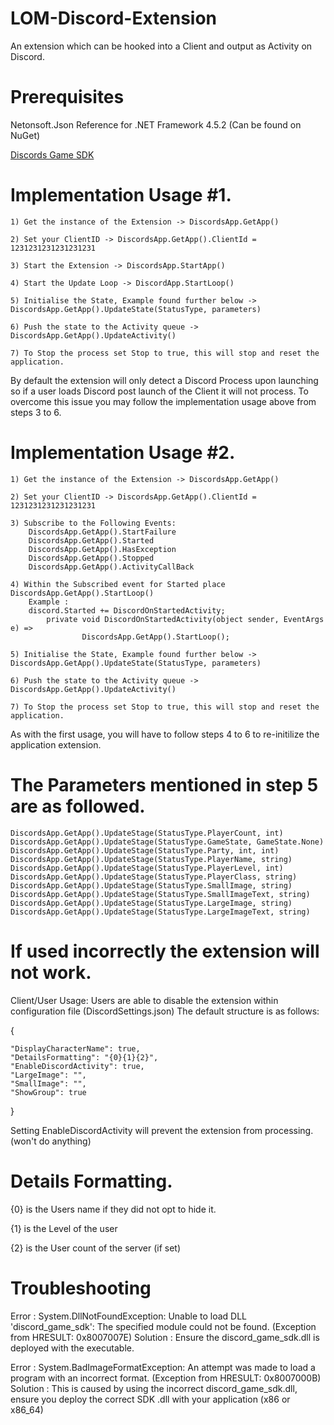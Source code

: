 # LOM-Discord-Extension
An extension which can be hooked into a Client and output as Activity on Discord.

# Prerequisites
Netonsoft.Json Reference for .NET Framework 4.5.2 (Can be found on NuGet)
	
[Discords Game SDK](https://discordapp.com/developers/docs/game-sdk/sdk-starter-guide)


# Implementation Usage #1.
	1) Get the instance of the Extension -> DiscordsApp.GetApp()
	
	2) Set your ClientID -> DiscordsApp.GetApp().ClientId = 1231231231231231231
  
	3) Start the Extension -> DiscordsApp.StartApp()
	
	4) Start the Update Loop -> DiscordApp.StartLoop()
  
	5) Initialise the State, Example found further below -> DiscordsApp.GetApp().UpdateState(StatusType, parameters)
  
	6) Push the state to the Activity queue -> DiscordsApp.GetApp().UpdateActivity()
	
	7) To Stop the process set Stop to true, this will stop and reset the application.
  
By default the extension will only detect a Discord Process upon launching  so if a user loads Discord post launch of the Client it will not process.
To overcome this issue you may follow the implementation usage above from steps 3 to 6.

# Implementation Usage #2.
	1) Get the instance of the Extension -> DiscordsApp.GetApp()
	
	2) Set your ClientID -> DiscordsApp.GetApp().ClientId = 1231231231231231231
	
	3) Subscribe to the Following Events:
		DiscordsApp.GetApp().StartFailure
		DiscordsApp.GetApp().Started
		DiscordsApp.GetApp().HasException
		DiscordsApp.GetApp().Stopped
		DiscordsApp.GetApp().ActivityCallBack
		
	4) Within the Subscribed event for Started place DiscordsApp.GetApp().StartLoop()
		Example :
		discord.Started += DiscordOnStartedActivity;
	        private void DiscordOnStartedActivity(object sender, EventArgs e) =>
            		DiscordsApp.GetApp().StartLoop();
			
	5) Initialise the State, Example found further below -> DiscordsApp.GetApp().UpdateState(StatusType, parameters)
  
	6) Push the state to the Activity queue -> DiscordsApp.GetApp().UpdateActivity()
	
	7) To Stop the process set Stop to true, this will stop and reset the application.
			
As with the first usage, you will have to follow steps 4 to 6 to re-initilize the application extension.

# The Parameters mentioned in step 5 are as followed.

	DiscordsApp.GetApp().UpdateStage(StatusType.PlayerCount, int)
	DiscordsApp.GetApp().UpdateStage(StatusType.GameState, GameState.None)
	DiscordsApp.GetApp().UpdateStage(StatusType.Party, int, int)
	DiscordsApp.GetApp().UpdateStage(StatusType.PlayerName, string)
	DiscordsApp.GetApp().UpdateStage(StatusType.PlayerLevel, int)
	DiscordsApp.GetApp().UpdateStage(StatusType.PlayerClass, string)
	DiscordsApp.GetApp().UpdateStage(StatusType.SmallImage, string)
	DiscordsApp.GetApp().UpdateStage(StatusType.SmallImageText, string)
	DiscordsApp.GetApp().UpdateStage(StatusType.LargeImage, string)
	DiscordsApp.GetApp().UpdateStage(StatusType.LargeImageText, string)

# If used incorrectly the extension will not work.


Client/User Usage:
Users are able to disable the extension within configuration file (DiscordSettings.json)
The default structure is as follows:

{

	"DisplayCharacterName": true,
	"DetailsFormatting": "{0}{1}{2}",
	"EnableDiscordActivity": true,
	"LargeImage": "",
	"SmallImage": "",
	"ShowGroup": true
	
}

Setting EnableDiscordActivity will prevent the extension from processing. (won't do anything)

# Details Formatting.

{0} is the Users name if they did not opt to hide it.

{1} is the Level of the user

{2} is the User count of the server (if set)


# Troubleshooting

Error : System.DllNotFoundException: Unable to load DLL 'discord_game_sdk': The specified module could not be found. (Exception from HRESULT: 0x8007007E)
Solution : Ensure the discord_game_sdk.dll is deployed with the executable.

Error : System.BadImageFormatException: An attempt was made to load a program with an incorrect format. (Exception from HRESULT: 0x8007000B)
Solution : This is caused by using the incorrect discord_game_sdk.dll, ensure you deploy the correct SDK .dll with your application (x86 or x86_64) 

